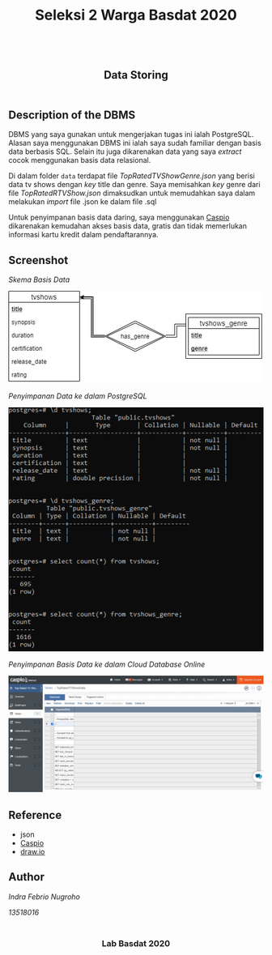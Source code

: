 <h1 align="center">
  <br>
  Seleksi 2 Warga Basdat 2020
  <br>
  <br>
</h1>

<h2 align="center">
  <br>
  Data Storing
  <br>
  <br>
</h2>

## Description of the DBMS

DBMS yang saya gunakan untuk mengerjakan tugas ini ialah PostgreSQL. Alasan saya menggunakan DBMS ini ialah saya sudah familiar dengan basis data berbasis SQL. Selain itu juga dikarenakan data yang saya _extract_ cocok menggunakan basis data relasional.

Di dalam folder `data` terdapat file *TopRatedTVShowGenre.json* yang berisi data tv shows dengan _key_ title dan genre. Saya memisahkan _key_ genre dari file *TopRatedRTVShow.json* dimaksudkan untuk memudahkan saya dalam melakukan _import_ file .json ke dalam file .sql

Untuk penyimpanan basis data daring, saya menggunakan [Caspio](caspio.com) dikarenakan kemudahan akses basis data, gratis dan tidak memerlukan informasi kartu kredit dalam pendaftarannya.

## Screenshot

*Skema Basis Data*

![alt text](screenshots/ss3.png)

*Penyimpanan Data ke dalam PostgreSQL*

![alt text](screenshots/ss1.png)

*Penyimpanan Basis Data ke dalam Cloud Database Online*

![alt text](screenshots/ss2.png)

## Reference

* json
* [Caspio](caspio.com)
* [draw.io](draw.io)

## Author

*Indra Febrio Nugroho*

*13518016*


<h3 align="center">
  <br>
  Lab Basdat 2020
  <br>
  <br>
</h3>
